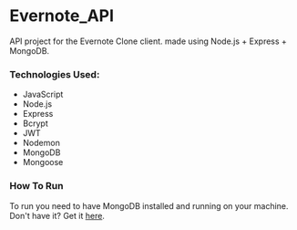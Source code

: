 # Evernote_API

API project for the Evernote Clone client. made using Node.js + Express + MongoDB.

### Technologies Used:

- JavaScript
- Node.js
- Express
- Bcrypt
- JWT
- Nodemon
- MongoDB
- Mongoose

### How To Run

To run you need to have MongoDB installed and running on your machine. Don't have it? Get it [here](https://docs.mongodb.com/manual/installation/).
